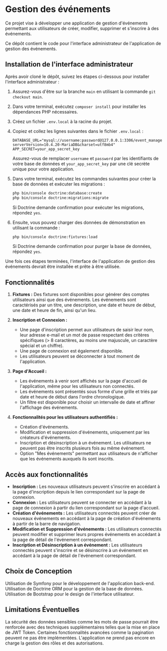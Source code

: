 # Gestion des événements

Ce projet vise à développer une application de gestion d'événements permettant aux utilisateurs de créer, modifier, supprimer et s'inscrire à des événements.

Ce dépôt contient le code pour l'interface administrateur de l'application de gestion des événements.

## Installation de l'interface administrateur

Après avoir cloné le dépôt, suivez les étapes ci-dessous pour installer l'interface administrateur :

1. Assurez-vous d'être sur la branche `main` en utilisant la commande `git checkout main`.

2. Dans votre terminal, exécutez `composer install` pour installer les dépendances PHP nécessaires.

3. Créez un fichier `.env.local` à la racine du projet.

4. Copiez et collez les lignes suivantes dans le fichier `.env.local` :

   ```plaintext
   DATABASE_URL="mysql://username:password@127.0.0.1:3306/event_management?serverVersion=10.4.20-MariaDB&charset=utf8mb4"
   APP_SECRET=your_app_secret_key
   ```

   Assurez-vous de remplacer `username` et `password` par les identifiants de votre base de données et `your_app_secret_key` par une clé secrète unique pour votre application.

5. Dans votre terminal, exécutez les commandes suivantes pour créer la base de données et exécuter les migrations :

   ```bash
   php bin/console doctrine:database:create
   php bin/console doctrine:migrations:migrate
   ```

   Si Doctrine demande confirmation pour exécuter les migrations, répondez `yes`.

6. Ensuite, vous pouvez charger des données de démonstration en utilisant la commande :

   ```bash
   php bin/console doctrine:fixtures:load
   ```

   Si Doctrine demande confirmation pour purger la base de données, répondez `yes`.

Une fois ces étapes terminées, l'interface de l'application de gestion des événements devrait être installée et prête à être utilisée.

## Fonctionnalités

1. **Fixtures :** Des fixtures sont disponibles pour générer des comptes utilisateurs ainsi que des événements. Les événements sont caractérisés par un titre, une description, une date et heure de début, une date et heure de fin, ainsi qu'un lieu.

2. **Inscription et Connexion :**
   - Une page d'inscription permet aux utilisateurs de saisir leur nom, leur adresse e-mail et un mot de passe respectant des critères spécifiques (> 8 caractères, au moins une majuscule, un caractère spécial et un chiffre).
   - Une page de connexion est également disponible.
   - Les utilisateurs peuvent se déconnecter à tout moment de l'application.

3. **Page d'Accueil :**
   - Les événements à venir sont affichés sur la page d'accueil de l'application, même pour les utilisateurs non connectés.
   - Les événements sont présentés sous forme d'une grille et triés par date et heure de début dans l'ordre chronologique.
   - Un filtre est disponible pour choisir un intervalle de date et affiner l'affichage des événements.

4. **Fonctionnalités pour les utilisateurs authentifiés :**
   - Création d'événements.
   - Modification et suppression d'événements, uniquement par les créateurs d'événements.
   - Inscription et désinscription à un événement. Les utilisateurs ne peuvent pas être inscrits plusieurs fois au même événement.
   - Option "Mes événements" permettant aux utilisateurs de n'afficher que les événements auxquels ils sont inscrits.

## Accès aux fonctionnalités

- **Inscription :** Les nouveaux utilisateurs peuvent s'inscrire en accédant à la page d'inscription depuis le lien correspondant sur la page de connexion.
- **Connexion :** Les utilisateurs peuvent se connecter en accédant à la page de connexion à partir du lien correspondant sur la page d'accueil.
- **Création d'événements :** Les utilisateurs connectés peuvent créer de nouveaux événements en accédant à la page de création d'événements à partir de la barre de navigation.
- **Modification et Suppression d'événements :** Les utilisateurs connectés peuvent modifier et supprimer leurs propres événements en accédant à la page de détail de l'événement correspondant.
- **Inscription et Désinscription à un événement :** Les utilisateurs connectés peuvent s'inscrire et se désinscrire à un événement en accédant à la page de détail de l'événement correspondant.

## Choix de Conception

Utilisation de Symfony pour le développement de l'application back-end.
Utilisation de Doctrine ORM pour la gestion de la base de données.
Utilisation de Bootstrap pour le design de l'interface utilisateur.

## Limitations Éventuelles

La sécurité des données sensibles comme les mots de passe pourrait être renforcée avec des techniques supplémentaires telles que la mise en place de JWT Token.
Certaines fonctionnalités avancées comme la pagination peuvent ne pas être implémentées.
L'application ne prend pas encore en charge la gestion des rôles et des autorisations.